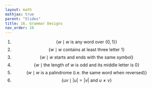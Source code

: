 ```yaml
---
layout: math
mathjax: true
parent: "Slides"
title: 16. Grammar Designs
nav_order: 16
---
```


1. $$\{ w \mid \text{$w$ is any word over $\{0,1\}$}\}$$
1. $$\{ w \mid \text{$w$ contains at least three letter 1} \}$$
1. $$\{ w \mid \text{$w$ starts and ends with the same symbol} \}$$
1. $$\{ w \mid \text{the length of $w$ is odd and its middle letter is $0$}\}$$
1. $$\{ w \mid \text{$w$ is a palindrome (i.e. the same word when reversed)}\}$$
1. $$\{uv \mid |u| = |v| \text{ and } u \neq v\}$$